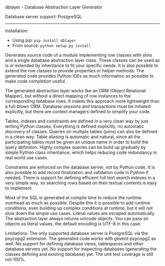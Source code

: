 dblayer - Database Abstraction Layer Generator

Database server support: PostgreSQL

---

Installation:
* Using pip: ```pip install dblayer```
* From source: ```python setup.py install```

Generates source code of a module implementing row classes with slots and a 
single database abstraction layer class. These classes can be used as is or 
extended by inheritance to fit your specific needs. It is also possible to 
extend the row classes to provide properties or helper methods. The generated 
code provides Python IDEs as much information as possible to make code 
completion useful. 

The generated abstraction layer works like an ORM (Object Relational Mapper), 
but without a direct mapping of row instances to the corresponding database 
rows. It makes this approach more lightweight than a full-blown ORM. Database 
sessions and transactions must be initiated explicitly, but there are context 
managers defined to simplify your code.

Tables, indexes and constraints are defined in a very clean way by just 
writing Python classes. Everything is defined explicitly, no automatic 
discovery of classes. Queries on multiple tables (joins) can also be defined 
in a clean way. Table aliasing is automatic and natural, since all the 
participating tables must be given an unique name in order to build the query 
definition. Highly complex queries can be build up gradually by simple Python 
class inheritance, which helps reducing code redundancy in real world use 
cases.

Constraints are enforced on the database server, not by Python code. It is 
also possible to add record finalization and validation code in Python if 
needed. There is support for defining efficient full text search indexes in a 
very simple way, so searching rows based on their textual contents is easy to 
implement.

Most of the SQL is generated at compile time to reduce the runtime overhead as 
much as possible. Despite this it is possible to add runtime conditions, even 
building up complex conditions at runtime, but it will not slow down the 
simple use cases. Literal values are escaped automatically. The abstraction 
layer always returns unicode objects. You can pass str objects as literal 
values, the default encoding is UTF-8 in this case.

Limitations: The only supported database server is PostgreSQL via the psycopg2 
extension. The generated code works with gevent-psycopg2 as well. No support 
for defining database views, tablespaces and other database servers yet. No 
support for inspecting databases (generating the classes defining and existing 
database) yet. The unit test coverage is still not 100%.
